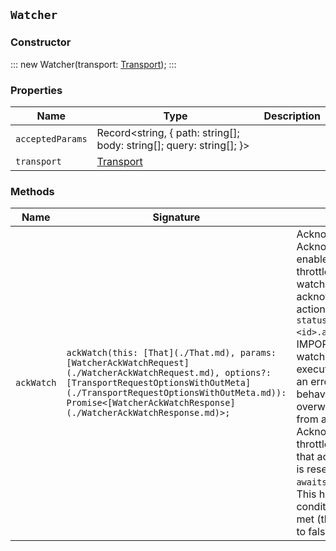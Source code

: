 ## `Watcher`

### Constructor

:::
new Watcher(transport: [Transport](./Transport.md));
:::

### Properties

| Name | Type | Description |
| - | - | - |
| `acceptedParams` | Record<string, { path: string[]; body: string[]; query: string[]; }> | &nbsp; |
| `transport` | [Transport](./Transport.md) | &nbsp; |

### Methods

| Name | Signature | Description |
| - | - | - |
| `ackWatch` | `ackWatch(this: [That](./That.md), params: [WatcherAckWatchRequest](./WatcherAckWatchRequest.md), options?: [TransportRequestOptionsWithOutMeta](./TransportRequestOptionsWithOutMeta.md)): Promise<[WatcherAckWatchResponse](./WatcherAckWatchResponse.md)>;` | Acknowledge a watch. Acknowledging a watch enables you to manually throttle the execution of the watch's actions. The acknowledgement state of an action is stored in the `status.actions.<id>.ack.state` structure. IMPORTANT: If the specified watch is currently being executed, this API will return an error The reason for this behavior is to prevent overwriting the watch status from a watch execution. Acknowledging an action throttles further executions of that action until its `ack.state` is reset to `awaits_successful_execution`. This happens when the condition of the watch is not met (the condition evaluates to false). || `ackWatch` | `ackWatch(this: [That](./That.md), params: [WatcherAckWatchRequest](./WatcherAckWatchRequest.md), options?: [TransportRequestOptionsWithMeta](./TransportRequestOptionsWithMeta.md)): Promise<[TransportResult](./TransportResult.md)<[WatcherAckWatchResponse](./WatcherAckWatchResponse.md), unknown>>;` | &nbsp; || `ackWatch` | `ackWatch(this: [That](./That.md), params: [WatcherAckWatchRequest](./WatcherAckWatchRequest.md), options?: [TransportRequestOptions](./TransportRequestOptions.md)): Promise<[WatcherAckWatchResponse](./WatcherAckWatchResponse.md)>;` | &nbsp; || `activateWatch` | `activateWatch(this: [That](./That.md), params: [WatcherActivateWatchRequest](./WatcherActivateWatchRequest.md), options?: [TransportRequestOptionsWithOutMeta](./TransportRequestOptionsWithOutMeta.md)): Promise<[WatcherActivateWatchResponse](./WatcherActivateWatchResponse.md)>;` | Activate a watch. A watch can be either active or inactive. || `activateWatch` | `activateWatch(this: [That](./That.md), params: [WatcherActivateWatchRequest](./WatcherActivateWatchRequest.md), options?: [TransportRequestOptionsWithMeta](./TransportRequestOptionsWithMeta.md)): Promise<[TransportResult](./TransportResult.md)<[WatcherActivateWatchResponse](./WatcherActivateWatchResponse.md), unknown>>;` | &nbsp; || `activateWatch` | `activateWatch(this: [That](./That.md), params: [WatcherActivateWatchRequest](./WatcherActivateWatchRequest.md), options?: [TransportRequestOptions](./TransportRequestOptions.md)): Promise<[WatcherActivateWatchResponse](./WatcherActivateWatchResponse.md)>;` | &nbsp; || `deactivateWatch` | `deactivateWatch(this: [That](./That.md), params: [WatcherDeactivateWatchRequest](./WatcherDeactivateWatchRequest.md), options?: [TransportRequestOptionsWithOutMeta](./TransportRequestOptionsWithOutMeta.md)): Promise<[WatcherDeactivateWatchResponse](./WatcherDeactivateWatchResponse.md)>;` | Deactivate a watch. A watch can be either active or inactive. || `deactivateWatch` | `deactivateWatch(this: [That](./That.md), params: [WatcherDeactivateWatchRequest](./WatcherDeactivateWatchRequest.md), options?: [TransportRequestOptionsWithMeta](./TransportRequestOptionsWithMeta.md)): Promise<[TransportResult](./TransportResult.md)<[WatcherDeactivateWatchResponse](./WatcherDeactivateWatchResponse.md), unknown>>;` | &nbsp; || `deactivateWatch` | `deactivateWatch(this: [That](./That.md), params: [WatcherDeactivateWatchRequest](./WatcherDeactivateWatchRequest.md), options?: [TransportRequestOptions](./TransportRequestOptions.md)): Promise<[WatcherDeactivateWatchResponse](./WatcherDeactivateWatchResponse.md)>;` | &nbsp; || `deleteWatch` | `deleteWatch(this: [That](./That.md), params: [WatcherDeleteWatchRequest](./WatcherDeleteWatchRequest.md), options?: [TransportRequestOptionsWithOutMeta](./TransportRequestOptionsWithOutMeta.md)): Promise<[WatcherDeleteWatchResponse](./WatcherDeleteWatchResponse.md)>;` | Delete a watch. When the watch is removed, the document representing the watch in the `.watches` index is gone and it will never be run again. Deleting a watch does not delete any watch execution records related to this watch from the watch history. IMPORTANT: Deleting a watch must be done by using only this API. Do not delete the watch directly from the `.watches` index using the Elasticsearch delete document API When Elasticsearch security features are enabled, make sure no write privileges are granted to anyone for the `.watches` index. || `deleteWatch` | `deleteWatch(this: [That](./That.md), params: [WatcherDeleteWatchRequest](./WatcherDeleteWatchRequest.md), options?: [TransportRequestOptionsWithMeta](./TransportRequestOptionsWithMeta.md)): Promise<[TransportResult](./TransportResult.md)<[WatcherDeleteWatchResponse](./WatcherDeleteWatchResponse.md), unknown>>;` | &nbsp; || `deleteWatch` | `deleteWatch(this: [That](./That.md), params: [WatcherDeleteWatchRequest](./WatcherDeleteWatchRequest.md), options?: [TransportRequestOptions](./TransportRequestOptions.md)): Promise<[WatcherDeleteWatchResponse](./WatcherDeleteWatchResponse.md)>;` | &nbsp; || `executeWatch` | `executeWatch(this: [That](./That.md), params?: [WatcherExecuteWatchRequest](./WatcherExecuteWatchRequest.md), options?: [TransportRequestOptionsWithOutMeta](./TransportRequestOptionsWithOutMeta.md)): Promise<[WatcherExecuteWatchResponse](./WatcherExecuteWatchResponse.md)>;` | Run a watch. This API can be used to force execution of the watch outside of its triggering logic or to simulate the watch execution for debugging purposes. For testing and debugging purposes, you also have fine-grained control on how the watch runs. You can run the watch without running all of its actions or alternatively by simulating them. You can also force execution by ignoring the watch condition and control whether a watch record would be written to the watch history after it runs. You can use the run watch API to run watches that are not yet registered by specifying the watch definition inline. This serves as great tool for testing and debugging your watches prior to adding them to Watcher. When Elasticsearch security features are enabled on your cluster, watches are run with the privileges of the user that stored the watches. If your user is allowed to read index `a`, but not index `b`, then the exact same set of rules will apply during execution of a watch. When using the run watch API, the authorization data of the user that called the API will be used as a base, instead of the information who stored the watch. || `executeWatch` | `executeWatch(this: [That](./That.md), params?: [WatcherExecuteWatchRequest](./WatcherExecuteWatchRequest.md), options?: [TransportRequestOptionsWithMeta](./TransportRequestOptionsWithMeta.md)): Promise<[TransportResult](./TransportResult.md)<[WatcherExecuteWatchResponse](./WatcherExecuteWatchResponse.md), unknown>>;` | &nbsp; || `executeWatch` | `executeWatch(this: [That](./That.md), params?: [WatcherExecuteWatchRequest](./WatcherExecuteWatchRequest.md), options?: [TransportRequestOptions](./TransportRequestOptions.md)): Promise<[WatcherExecuteWatchResponse](./WatcherExecuteWatchResponse.md)>;` | &nbsp; || `getSettings` | `getSettings(this: [That](./That.md), params?: [WatcherGetSettingsRequest](./WatcherGetSettingsRequest.md), options?: [TransportRequestOptionsWithOutMeta](./TransportRequestOptionsWithOutMeta.md)): Promise<[WatcherGetSettingsResponse](./WatcherGetSettingsResponse.md)>;` | Get Watcher index settings. Get settings for the Watcher internal index ( `.watches`). Only a subset of settings are shown, for example `index.auto_expand_replicas` and `index.number_of_replicas`. || `getSettings` | `getSettings(this: [That](./That.md), params?: [WatcherGetSettingsRequest](./WatcherGetSettingsRequest.md), options?: [TransportRequestOptionsWithMeta](./TransportRequestOptionsWithMeta.md)): Promise<[TransportResult](./TransportResult.md)<[WatcherGetSettingsResponse](./WatcherGetSettingsResponse.md), unknown>>;` | &nbsp; || `getSettings` | `getSettings(this: [That](./That.md), params?: [WatcherGetSettingsRequest](./WatcherGetSettingsRequest.md), options?: [TransportRequestOptions](./TransportRequestOptions.md)): Promise<[WatcherGetSettingsResponse](./WatcherGetSettingsResponse.md)>;` | &nbsp; || `getWatch` | `getWatch(this: [That](./That.md), params: [WatcherGetWatchRequest](./WatcherGetWatchRequest.md), options?: [TransportRequestOptionsWithOutMeta](./TransportRequestOptionsWithOutMeta.md)): Promise<[WatcherGetWatchResponse](./WatcherGetWatchResponse.md)>;` | Get a watch. || `getWatch` | `getWatch(this: [That](./That.md), params: [WatcherGetWatchRequest](./WatcherGetWatchRequest.md), options?: [TransportRequestOptionsWithMeta](./TransportRequestOptionsWithMeta.md)): Promise<[TransportResult](./TransportResult.md)<[WatcherGetWatchResponse](./WatcherGetWatchResponse.md), unknown>>;` | &nbsp; || `getWatch` | `getWatch(this: [That](./That.md), params: [WatcherGetWatchRequest](./WatcherGetWatchRequest.md), options?: [TransportRequestOptions](./TransportRequestOptions.md)): Promise<[WatcherGetWatchResponse](./WatcherGetWatchResponse.md)>;` | &nbsp; || `putWatch` | `putWatch(this: [That](./That.md), params: [WatcherPutWatchRequest](./WatcherPutWatchRequest.md), options?: [TransportRequestOptionsWithOutMeta](./TransportRequestOptionsWithOutMeta.md)): Promise<[WatcherPutWatchResponse](./WatcherPutWatchResponse.md)>;` | Create or update a watch. When a watch is registered, a new document that represents the watch is added to the `.watches` index and its trigger is immediately registered with the relevant trigger engine. Typically for the `schedule` trigger, the scheduler is the trigger engine. IMPORTANT: You must use Kibana or this API to create a watch. Do not add a watch directly to the `.watches` index by using the Elasticsearch index API. If Elasticsearch security features are enabled, do not give users write privileges on the `.watches` index. When you add a watch you can also define its initial active state by setting the *active* parameter. When Elasticsearch security features are enabled, your watch can index or search only on indices for which the user that stored the watch has privileges. If the user is able to read index `a`, but not index `b`, the same will apply when the watch runs. || `putWatch` | `putWatch(this: [That](./That.md), params: [WatcherPutWatchRequest](./WatcherPutWatchRequest.md), options?: [TransportRequestOptionsWithMeta](./TransportRequestOptionsWithMeta.md)): Promise<[TransportResult](./TransportResult.md)<[WatcherPutWatchResponse](./WatcherPutWatchResponse.md), unknown>>;` | &nbsp; || `putWatch` | `putWatch(this: [That](./That.md), params: [WatcherPutWatchRequest](./WatcherPutWatchRequest.md), options?: [TransportRequestOptions](./TransportRequestOptions.md)): Promise<[WatcherPutWatchResponse](./WatcherPutWatchResponse.md)>;` | &nbsp; || `queryWatches` | `queryWatches(this: [That](./That.md), params?: [WatcherQueryWatchesRequest](./WatcherQueryWatchesRequest.md), options?: [TransportRequestOptionsWithOutMeta](./TransportRequestOptionsWithOutMeta.md)): Promise<[WatcherQueryWatchesResponse](./WatcherQueryWatchesResponse.md)>;` | Query watches. Get all registered watches in a paginated manner and optionally filter watches by a query. Note that only the `_id` and `metadata.*` fields are queryable or sortable. || `queryWatches` | `queryWatches(this: [That](./That.md), params?: [WatcherQueryWatchesRequest](./WatcherQueryWatchesRequest.md), options?: [TransportRequestOptionsWithMeta](./TransportRequestOptionsWithMeta.md)): Promise<[TransportResult](./TransportResult.md)<[WatcherQueryWatchesResponse](./WatcherQueryWatchesResponse.md), unknown>>;` | &nbsp; || `queryWatches` | `queryWatches(this: [That](./That.md), params?: [WatcherQueryWatchesRequest](./WatcherQueryWatchesRequest.md), options?: [TransportRequestOptions](./TransportRequestOptions.md)): Promise<[WatcherQueryWatchesResponse](./WatcherQueryWatchesResponse.md)>;` | &nbsp; || `start` | `start(this: [That](./That.md), params?: [WatcherStartRequest](./WatcherStartRequest.md), options?: [TransportRequestOptionsWithOutMeta](./TransportRequestOptionsWithOutMeta.md)): Promise<[WatcherStartResponse](./WatcherStartResponse.md)>;` | Start the watch service. Start the Watcher service if it is not already running. || `start` | `start(this: [That](./That.md), params?: [WatcherStartRequest](./WatcherStartRequest.md), options?: [TransportRequestOptionsWithMeta](./TransportRequestOptionsWithMeta.md)): Promise<[TransportResult](./TransportResult.md)<[WatcherStartResponse](./WatcherStartResponse.md), unknown>>;` | &nbsp; || `start` | `start(this: [That](./That.md), params?: [WatcherStartRequest](./WatcherStartRequest.md), options?: [TransportRequestOptions](./TransportRequestOptions.md)): Promise<[WatcherStartResponse](./WatcherStartResponse.md)>;` | &nbsp; || `stats` | `stats(this: [That](./That.md), params?: [WatcherStatsRequest](./WatcherStatsRequest.md), options?: [TransportRequestOptionsWithOutMeta](./TransportRequestOptionsWithOutMeta.md)): Promise<[WatcherStatsResponse](./WatcherStatsResponse.md)>;` | Get Watcher statistics. This API always returns basic metrics. You retrieve more metrics by using the metric parameter. || `stats` | `stats(this: [That](./That.md), params?: [WatcherStatsRequest](./WatcherStatsRequest.md), options?: [TransportRequestOptionsWithMeta](./TransportRequestOptionsWithMeta.md)): Promise<[TransportResult](./TransportResult.md)<[WatcherStatsResponse](./WatcherStatsResponse.md), unknown>>;` | &nbsp; || `stats` | `stats(this: [That](./That.md), params?: [WatcherStatsRequest](./WatcherStatsRequest.md), options?: [TransportRequestOptions](./TransportRequestOptions.md)): Promise<[WatcherStatsResponse](./WatcherStatsResponse.md)>;` | &nbsp; || `stop` | `stop(this: [That](./That.md), params?: [WatcherStopRequest](./WatcherStopRequest.md), options?: [TransportRequestOptionsWithOutMeta](./TransportRequestOptionsWithOutMeta.md)): Promise<[WatcherStopResponse](./WatcherStopResponse.md)>;` | Stop the watch service. Stop the Watcher service if it is running. || `stop` | `stop(this: [That](./That.md), params?: [WatcherStopRequest](./WatcherStopRequest.md), options?: [TransportRequestOptionsWithMeta](./TransportRequestOptionsWithMeta.md)): Promise<[TransportResult](./TransportResult.md)<[WatcherStopResponse](./WatcherStopResponse.md), unknown>>;` | &nbsp; || `stop` | `stop(this: [That](./That.md), params?: [WatcherStopRequest](./WatcherStopRequest.md), options?: [TransportRequestOptions](./TransportRequestOptions.md)): Promise<[WatcherStopResponse](./WatcherStopResponse.md)>;` | &nbsp; || `updateSettings` | `updateSettings(this: [That](./That.md), params?: [WatcherUpdateSettingsRequest](./WatcherUpdateSettingsRequest.md), options?: [TransportRequestOptionsWithOutMeta](./TransportRequestOptionsWithOutMeta.md)): Promise<[WatcherUpdateSettingsResponse](./WatcherUpdateSettingsResponse.md)>;` | Update Watcher index settings. Update settings for the Watcher internal index ( `.watches`). Only a subset of settings can be modified. This includes `index.auto_expand_replicas`, `index.number_of_replicas`, `index.routing.allocation.exclude.*`, `index.routing.allocation.include.*` and `index.routing.allocation.require.*`. Modification of `index.routing.allocation.include._tier_preference` is an exception and is not allowed as the Watcher shards must always be in the `data_content` tier. || `updateSettings` | `updateSettings(this: [That](./That.md), params?: [WatcherUpdateSettingsRequest](./WatcherUpdateSettingsRequest.md), options?: [TransportRequestOptionsWithMeta](./TransportRequestOptionsWithMeta.md)): Promise<[TransportResult](./TransportResult.md)<[WatcherUpdateSettingsResponse](./WatcherUpdateSettingsResponse.md), unknown>>;` | &nbsp; || `updateSettings` | `updateSettings(this: [That](./That.md), params?: [WatcherUpdateSettingsRequest](./WatcherUpdateSettingsRequest.md), options?: [TransportRequestOptions](./TransportRequestOptions.md)): Promise<[WatcherUpdateSettingsResponse](./WatcherUpdateSettingsResponse.md)>;` | &nbsp; |